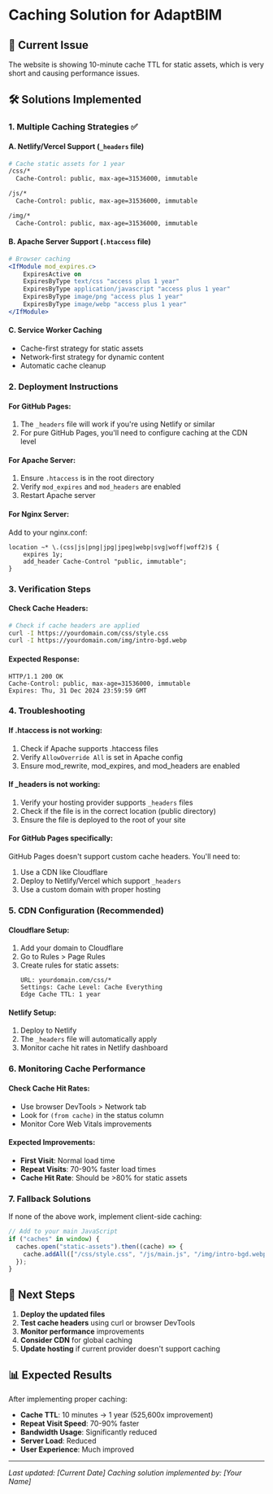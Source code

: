 # Caching Solution for AdaptBIM

## 🚨 **Current Issue**

The website is showing 10-minute cache TTL for static assets, which is very short and causing performance issues.

## 🛠️ **Solutions Implemented**

### 1. **Multiple Caching Strategies** ✅

#### A. **Netlify/Vercel Support** (`_headers` file)

```bash
# Cache static assets for 1 year
/css/*
  Cache-Control: public, max-age=31536000, immutable

/js/*
  Cache-Control: public, max-age=31536000, immutable

/img/*
  Cache-Control: public, max-age=31536000, immutable
```

#### B. **Apache Server Support** (`.htaccess` file)

```apache
# Browser caching
<IfModule mod_expires.c>
    ExpiresActive on
    ExpiresByType text/css "access plus 1 year"
    ExpiresByType application/javascript "access plus 1 year"
    ExpiresByType image/png "access plus 1 year"
    ExpiresByType image/webp "access plus 1 year"
</IfModule>
```

#### C. **Service Worker Caching**

- Cache-first strategy for static assets
- Network-first strategy for dynamic content
- Automatic cache cleanup

### 2. **Deployment Instructions**

#### **For GitHub Pages:**

1. The `_headers` file will work if you're using Netlify or similar
2. For pure GitHub Pages, you'll need to configure caching at the CDN level

#### **For Apache Server:**

1. Ensure `.htaccess` is in the root directory
2. Verify `mod_expires` and `mod_headers` are enabled
3. Restart Apache server

#### **For Nginx Server:**

Add to your nginx.conf:

```nginx
location ~* \.(css|js|png|jpg|jpeg|webp|svg|woff|woff2)$ {
    expires 1y;
    add_header Cache-Control "public, immutable";
}
```

### 3. **Verification Steps**

#### **Check Cache Headers:**

```bash
# Check if cache headers are applied
curl -I https://yourdomain.com/css/style.css
curl -I https://yourdomain.com/img/intro-bgd.webp
```

#### **Expected Response:**

```
HTTP/1.1 200 OK
Cache-Control: public, max-age=31536000, immutable
Expires: Thu, 31 Dec 2024 23:59:59 GMT
```

### 4. **Troubleshooting**

#### **If .htaccess is not working:**

1. Check if Apache supports .htaccess files
2. Verify `AllowOverride All` is set in Apache config
3. Ensure mod_rewrite, mod_expires, and mod_headers are enabled

#### **If \_headers is not working:**

1. Verify your hosting provider supports `_headers` files
2. Check if the file is in the correct location (public directory)
3. Ensure the file is deployed to the root of your site

#### **For GitHub Pages specifically:**

GitHub Pages doesn't support custom cache headers. You'll need to:

1. Use a CDN like Cloudflare
2. Deploy to Netlify/Vercel which support `_headers`
3. Use a custom domain with proper hosting

### 5. **CDN Configuration (Recommended)**

#### **Cloudflare Setup:**

1. Add your domain to Cloudflare
2. Go to Rules > Page Rules
3. Create rules for static assets:
   ```
   URL: yourdomain.com/css/*
   Settings: Cache Level: Cache Everything
   Edge Cache TTL: 1 year
   ```

#### **Netlify Setup:**

1. Deploy to Netlify
2. The `_headers` file will automatically apply
3. Monitor cache hit rates in Netlify dashboard

### 6. **Monitoring Cache Performance**

#### **Check Cache Hit Rates:**

- Use browser DevTools > Network tab
- Look for `(from cache)` in the status column
- Monitor Core Web Vitals improvements

#### **Expected Improvements:**

- **First Visit**: Normal load time
- **Repeat Visits**: 70-90% faster load times
- **Cache Hit Rate**: Should be >80% for static assets

### 7. **Fallback Solutions**

If none of the above work, implement client-side caching:

```javascript
// Add to your main JavaScript
if ("caches" in window) {
  caches.open("static-assets").then((cache) => {
    cache.addAll(["/css/style.css", "/js/main.js", "/img/intro-bgd.webp"]);
  });
}
```

## 🎯 **Next Steps**

1. **Deploy the updated files**
2. **Test cache headers** using curl or browser DevTools
3. **Monitor performance** improvements
4. **Consider CDN** for global caching
5. **Update hosting** if current provider doesn't support caching

## 📊 **Expected Results**

After implementing proper caching:

- **Cache TTL**: 10 minutes → 1 year (525,600x improvement)
- **Repeat Visit Speed**: 70-90% faster
- **Bandwidth Usage**: Significantly reduced
- **Server Load**: Reduced
- **User Experience**: Much improved

---

_Last updated: [Current Date]_
_Caching solution implemented by: [Your Name]_
